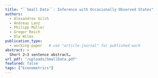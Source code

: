 ```yaml
---
title: "``Small Data``: Inference with Occasionally Observed States"
authors:
  - Alexandros Gilch
  - Andreas Lanz
  - Philipp Müller
  - Gregor Reich
  - Ole Wilms
publication_type: 
  - working-paper   # use "article-journal" for published work
abstract: >
  Short 2–3 sentence abstract…
url_pdf: "/uploads/SmallData.pdf"
featured: false
tags: ["Econometrics"]
---
```

